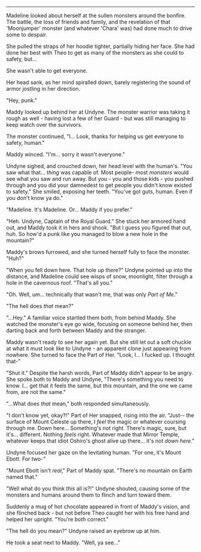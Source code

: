 *****

Madeline looked about herself at the sullen monsters around the bonfire. The battle, the loss of friends and family, and the revelation of that 'Moonjumper' monster (and whatever 'Chara' was) had done much to 
drive some to despair.

She pulled the straps of her hoodie tighter, partially hiding her face. She had done her best with Theo to get as many of the monsters as she could to safety, but...

She wasn't able to get everyone.

Her head sank, as her mind spiralled down, barely registering the sound of armor jostling in her direction.

"Hey, punk."

Maddy looked up behind her at Undyne. The monster warrior was taking it rough as well - having lost a few of her Guard - but was still managing to keep watch over the survivors.

The monster continued, "I... Look, thanks for helping us get everyone to safety, human."

Maddy winced. "I'm... sorry it wasn't everyone."

Undyne sighed, and crouched down, her head level with the human's. "You saw what that... *thing* was capable of. Most people- most *monsters* would see what you saw and run away. But you - you and those kids - you pushed through and you did your damnedest to get people you didn't know existed to safety." She smiled, exposing her teeth. "You've got guts, human. Even if you don't know ya do."

"Madeline. It's Madeline. Or... Maddy if you prefer."

"Heh. Undyne, Captain of the Royal Guard." She stuck her armored hand out, and Maddy took it in hers and shook. "But I guess you figured that out, huh. So how'd a punk like you managed to blow a new hole in the mountain?"

Maddy's brows furrowed, and she turned herself fully to face the monster. "Huh?"

"When you fell down here. That hole up there?" Undyne pointed up into the distance, and Madeline could see wisps of snow, moonlight, filter through a hole in the cavernous roof. "That's all you."

"Oh. Well, um... technically that wasn't me, that was only *Part of Me*."

"The hell does *that* mean?"

"...Hey." A familiar voice startled them both, from behind Maddy. She watched the monster's eye go wide, focusing on someone behind her, then darting back and forth between Maddy and the stranger.

Maddy wasn't ready to see her again yet. But she still let out a soft chuckle at what it must look like to Undyne - an apparent clone just appearing from nowhere. She turned to face the Part of Her. "Look, I... I fucked up. I thought that-"

"Shut it." Despite the harsh words, Part of Maddy didn't appear to be angry. She spoke both to Maddy and Undyne, "There's something you need to know. I... get that it feels the same, but *this* mountain, and the one we came from, are not the same."

"...What does *that* mean," both responded simultaneously.

"I don't know yet, okay?!" Part of Her snapped, rising into the air. "Just-- the surface of Mount Celeste up there, I *feel* the magic or whatever coursing through me. Down here... Something's not right. There's magic, sure, but it's... different. Nothing *feels* right. Whatever made that Mirror Temple, whatever keeps that idiot Oshiro's ghost alive up there... it's not *down here*."

Undyne focused her gaze on the levitating human. "For one, it's Mount Ebott. For two-"

"Mount Ebott isn't *real*," Part of Maddy spat. "There's no mountain on Earth named that."

"Well what do you think *this* all is?!" Undyne shouted, causing some of the monsters and humans around them to flinch and turn toward them.

Suddenly a mug of hot chocolate appeared in front of Maddy's vision, and she flinched back - but not before Theo caught her with his free hand and helped her upright. "You're *both* correct."

"The hell do you mean?" Undyne raised an eyebrow up at him.

He took a seat next to Maddy. "Well, ya see..."
